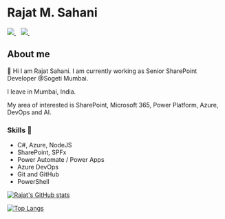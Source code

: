 # Rajat M. Sahani


  <p>
  <a href="https://www.linkedin.com/in/rajatmsahani/">
     <img src="https://img.shields.io/badge/linkedin-%230077B5.svg?&style=for-the-badge&logo=linkedin&logoColor=white" />
  </a>&nbsp;&nbsp; 
   
   <a href="https://twitter.com/RajatMSahani">
     <img src="https://img.shields.io/badge/twitter-%231DA1F2.svg?&style=for-the-badge&logo=twitter&logoColor=white&countColor=%232ea44f" />
  </a>&nbsp;&nbsp;
</p>


## About me
👋 Hi I am Rajat Sahani. I am currently working as Senior SharePoint Developer @Sogeti Mumbai.

I leave in Mumbai, India.

My area of interested is SharePoint, Microsoft 365, Power Platform, Azure, DevOps and AI.


### Skills 💪
- C#, Azure, NodeJS
- SharePoint, SPFx
- Power Automate / Power Apps 
- Azure DevOps
- Git and GitHub
- PowerShell

[![Rajat's GitHub stats](https://github-readme-stats.vercel.app/api?username=RajatSahani&show_icons=true&layout=compact&theme=dark)](https://github.com/RajatSahani)

[![Top Langs](https://github-readme-stats.vercel.app/api/top-langs/?username=RajatSahani&layout=compact&theme=dark)](https://github.com/RajatSahani)


<!--
**RajatSahani/RajatSahani** is a ✨ _special_ ✨ repository because its `README.md` (this file) appears on your GitHub profile.

Here are some ideas to get you started:

- 🔭 I’m currently working on ...
- 🌱 I’m currently learning ...
- 👯 I’m looking to collaborate on ...
- 🤔 I’m looking for help with ...
- 💬 Ask me about ...
- 📫 How to reach me: ...
- 😄 Pronouns: ...
- ⚡ Fun fact: ...
-->
